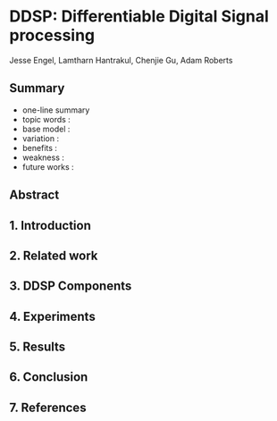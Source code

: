 # DDSP: Differentiable Digital Signal processing

Jesse Engel, Lamtharn Hantrakul, Chenjie Gu, Adam Roberts

## Summary

- one-line summary
- topic words : 
- base model : 
- variation : 
- benefits :
- weakness :
- future works :

## Abstract

## 1. Introduction

## 2. Related work

## 3. DDSP Components

## 4. Experiments

## 5. Results

## 6. Conclusion

## 7. References
